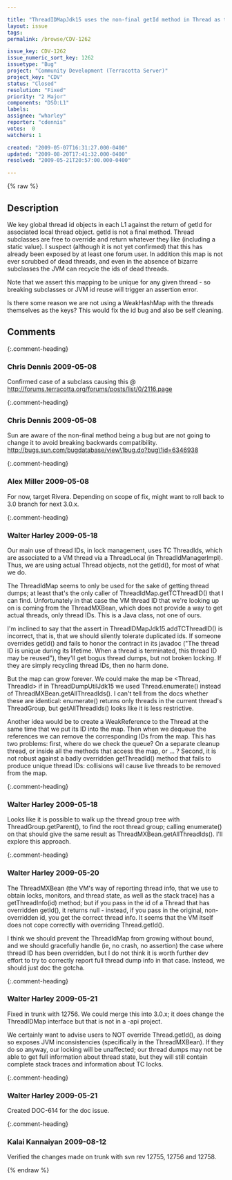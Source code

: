 ```yaml
---

title: "ThreadIDMapJdk15 uses the non-final getId method in Thread as the Thread identifier"
layout: issue
tags: 
permalink: /browse/CDV-1262

issue_key: CDV-1262
issue_numeric_sort_key: 1262
issuetype: "Bug"
project: "Community Development (Terracotta Server)"
project_key: "CDV"
status: "Closed"
resolution: "Fixed"
priority: "2 Major"
components: "DSO:L1"
labels: 
assignee: "wharley"
reporter: "cdennis"
votes:  0
watchers: 1

created: "2009-05-07T16:31:27.000-0400"
updated: "2009-08-20T17:41:32.000-0400"
resolved: "2009-05-21T20:57:00.000-0400"

---
```




{% raw %}



## Description

<div markdown="1" class="description">

We key global thread id objects in each L1 against the return of getId for associated local thread object.  getId is not a final method.  Thread subclasses are free to override and return whatever they like (including a static value).  I suspect (although it is not yet confirmed) that this has already been exposed by at least one forum user.  In addition this map is not ever scrubbed of dead threads, and even in the absence of bizarre subclasses the JVM can recycle the ids of dead threads.

Note that we assert this mapping to be unique for any given thread - so breaking subclasses or JVM id reuse will trigger an assertion error.

Is there some reason we are not using a WeakHashMap with the threads themselves as the keys?  This would fix the id bug and also be self cleaning.

</div>

## Comments


{:.comment-heading}
### **Chris Dennis** <span class="date">2009-05-08</span>

<div markdown="1" class="comment">

Confirmed case of a subclass causing this @ http://forums.terracotta.org/forums/posts/list/0/2116.page

</div>


{:.comment-heading}
### **Chris Dennis** <span class="date">2009-05-08</span>

<div markdown="1" class="comment">

Sun are aware of the non-final method being a bug but are not going to change it to avoid breaking backwards compatibility.
http://bugs.sun.com/bugdatabase/view\1bug.do?bug\1id=6346938

</div>


{:.comment-heading}
### **Alex Miller** <span class="date">2009-05-08</span>

<div markdown="1" class="comment">

For now, target Rivera.  Depending on scope of fix, might want to roll back to 3.0 branch for next 3.0.x.

</div>


{:.comment-heading}
### **Walter Harley** <span class="date">2009-05-18</span>

<div markdown="1" class="comment">

Our main use of thread IDs, in lock management, uses TC ThreadIds, which are associated to a VM thread via a ThreadLocal (in ThreadIdManagerImpl).  Thus, we are using actual Thread objects, not the getId(), for most of what we do.

The ThreadIdMap seems to only be used for the sake of getting thread dumps; at least that's the only caller of ThreadIdMap.getTCThreadID() that I can find.  Unfortunately in that case the VM thread ID that we're looking up on is coming from the ThreadMXBean, which does not provide a way to get actual threads, only thread IDs.  This is a Java class, not one of ours.

I'm inclined to say that the assert in ThreadIDMapJdk15.addTCThreadID() is incorrect, that is, that we should silently tolerate duplicated ids.  If someone overrides getId() and fails to honor the contract in its javadoc ("The thread ID is unique during its lifetime.  When a thread  is terminated, this thread ID may be reused"), they'll get bogus thread dumps, but not broken locking.  If they are simply recycling thread IDs, then no harm done.

But the map can grow forever.  We could make the map be <Thread, ThreadId> if in ThreadDumpUtilJdk15 we used Thread.enumerate() instead of ThreadMXBean.getAllThreadIds().  I can't tell from the docs whether these are identical: enumerate() returns only threads in the current thread's ThreadGroup, but getAllThreadIds() looks like it is less restrictive.

Another idea would be to create a WeakReference to the Thread at the same time that we put its ID into the map.  Then when we dequeue the references we can remove the corresponding IDs from the map.  This has two problems: first, where do we check the queue?  On a separate cleanup thread, or inside all the methods that access the map, or ... ?  Second, it is not robust against a badly overridden getThreadId() method that fails to produce unique thread IDs: collisions will cause live threads to be removed from the map.

</div>


{:.comment-heading}
### **Walter Harley** <span class="date">2009-05-18</span>

<div markdown="1" class="comment">

Looks like it is possible to walk up the thread group tree with ThreadGroup.getParent(), to find the root thread group; calling enumerate() on that should give the same result as ThreadMXBean.getAllThreadIds().  I'll explore this approach.

</div>


{:.comment-heading}
### **Walter Harley** <span class="date">2009-05-20</span>

<div markdown="1" class="comment">

The ThreadMXBean (the VM's way of reporting thread info, that we use to obtain locks, monitors, and thread state, as well as the stack trace) has a getThreadInfo(id) method; but if you pass in the id of a Thread that has overridden getId(), it returns null - instead, if you pass in the original, non-overridden id, you get the correct thread info.  It seems that the VM itself does not cope correctly with overriding Thread.getId().

I think we should prevent the ThreadIdMap from growing without bound, and we should gracefully handle (ie, no crash, no assertion) the case where thread ID has been overridden, but I do not think it is worth further dev effort to try to correctly report full thread dump info in that case.  Instead, we should just doc the gotcha. 

</div>


{:.comment-heading}
### **Walter Harley** <span class="date">2009-05-21</span>

<div markdown="1" class="comment">

Fixed in trunk with 12756.  We could merge this into 3.0.x; it does change the ThreadIDMap interface but that is not in a -api project.

We certainly want to advise users to NOT override Thread.getId(), as doing so exposes JVM inconsistencies (specifically in the ThreadMXBean).  If they do so anyway, our locking will be unaffected; our thread dumps may not be able to get full information about thread state, but they will still contain complete stack traces and information about TC locks.

</div>


{:.comment-heading}
### **Walter Harley** <span class="date">2009-05-21</span>

<div markdown="1" class="comment">

Created DOC-614 for the doc issue.

</div>


{:.comment-heading}
### **Kalai Kannaiyan** <span class="date">2009-08-12</span>

<div markdown="1" class="comment">

Verified the changes made on trunk with svn rev 12755, 12756 and 12758.

</div>



{% endraw %}
